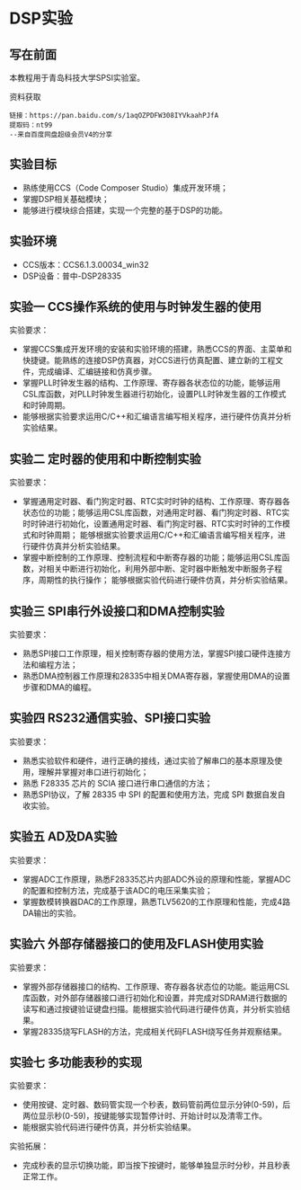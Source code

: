 # DSP实验

## 写在前面

本教程用于青岛科技大学SPSI实验室。

资料获取
```
链接：https://pan.baidu.com/s/1aqOZPDFW308IYVkaahPJfA 
提取码：nt99 
--来自百度网盘超级会员V4的分享
```

## 实验目标
- 熟练使用CCS（Code Composer Studio）集成开发环境；
- 掌握DSP相关基础模块；
- 能够进行模块综合搭建，实现一个完整的基于DSP的功能。

## 实验环境
- CCS版本：CCS6.1.3.00034_win32
- DSP设备：普中-DSP28335

## 实验一 CCS操作系统的使用与时钟发生器的使用

实验要求：
- 掌握CCS集成开发环境的安装和实验环境的搭建，熟悉CCS的界面、主菜单和快捷键。能熟练的连接DSP仿真器，对CCS进行仿真配置、建立新的工程文件，完成编译、汇编链接和仿真步骤。
- 掌握PLL时钟发生器的结构、工作原理、寄存器各状态位的功能，能够运用CSL库函数，对PLL时钟发生器进行初始化，设置PLL时钟发生器的工作模式和时钟周期。
- 能够根据实验要求运用C/C++和汇编语言编写相关程序，进行硬件仿真并分析实验结果。 

## 实验二 定时器的使用和中断控制实验

实验要求：
- 掌握通用定时器、看门狗定时器、RTC实时时钟的结构、工作原理、寄存器各状态位的功能；能够运用CSL库函数，对通用定时器、看门狗定时器、RTC实时时钟进行初始化，设置通用定时器、看门狗定时器、RTC实时时钟的工作模式和时钟周期； 能够根据实验要求运用C/C++和汇编语言编写相关程序，进行硬件仿真并分析实验结果。
- 掌握中断控制的工作原理、控制流程和中断寄存器的功能；能够运用CSL库函数，对相关中断进行初始化，利用外部中断、定时器中断触发中断服务子程序，周期性的执行操作； 能够根据实验代码进行硬件仿真，并分析实验结果。

## 实验三 SPI串行外设接口和DMA控制实验

实验要求：
- 熟悉SPI接口工作原理，相关控制寄存器的使用方法，掌握SPI接口硬件连接方法和编程方法；
- 熟悉DMA控制器工作原理和28335中相关DMA寄存器，掌握使用DMA的设置步骤和DMA的编程。

## 实验四 RS232通信实验、SPI接口实验

实验要求：
- 熟悉实验软件和硬件，进行正确的接线，通过实验了解串口的基本原理及使用，理解并掌握对串口进行初始化；
- 熟悉 F28335 芯片的 SCIA 接口进行串口通信的方法；
- 熟悉SPI协议，了解 28335 中 SPI 的配置和使用方法，完成 SPI 数据自发自收实验。

## 实验五 AD及DA实验

实验要求：
- 掌握ADC工作原理，熟悉F28335芯片内部ADC外设的原理和性能，掌握ADC的配置和控制方法，完成基于该ADC的电压采集实验；
- 掌握数模转换器DAC的工作原理，熟悉TLV5620的工作原理和性能，完成4路DA输出的实验。

## 实验六 外部存储器接口的使用及FLASH使用实验

实验要求：
- 掌握外部存储器接口的结构、工作原理、寄存器各状态位的功能。能运用CSL库函数，对外部存储器接口进行初始化和设置，并完成对SDRAM进行数据的读写和通过按键验证键盘扫描。能根据实验代码进行硬件仿真，并分析实验结果。
- 掌握28335烧写FLASH的方法，完成相关代码FLASH烧写任务并观察结果。

## 实验七 多功能表秒的实现

实验要求：
- 使用按键、定时器、数码管实现一个秒表，数码管前两位显示分钟(0-59)，后两位显示秒(0-59)，按键能够实现暂停计时、开始计时以及清零工作。
- 能根据实验代码进行硬件仿真，并分析实验结果。

实验拓展：
- 完成秒表的显示切换功能，即当按下按键时，能够单独显示时分秒，并且秒表正常工作。
